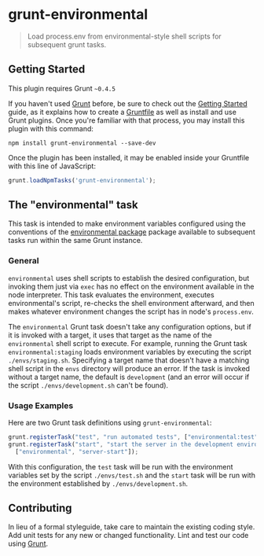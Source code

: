 # grunt-environmental

> Load process.env from environmental-style shell scripts for subsequent grunt tasks.

## Getting Started
This plugin requires Grunt `~0.4.5`

If you haven't used [Grunt](http://gruntjs.com/) before, be sure to check out
the [Getting Started](http://gruntjs.com/getting-started) guide, as it
explains how to create a [Gruntfile](http://gruntjs.com/sample-gruntfile) as
well as install and use Grunt plugins. Once you're familiar with that process,
you may install this plugin with this command:

```shell
npm install grunt-environmental --save-dev
```

Once the plugin has been installed, it may be enabled inside your Gruntfile
with this line of JavaScript:

```js
grunt.loadNpmTasks('grunt-environmental');
```

## The "environmental" task

This task is intended to make environment variables configured using
the conventions of the
[environmental package](https://www.npmjs.org/package/environmental)
package available to subsequent tasks run within the same Grunt
instance.

### General

`environmental` uses shell scripts to establish the desired
configuration, but invoking them just via `exec` has no effect on the
environment available in the node interpreter.  This task evaluates
the environment, executes environmental's script, re-checks the
shell environment afterward, and then makes whatever environment
changes the script has in node's `process.env`.

The `environmental` Grunt task doesn't take any configuration
options, but if it is invoked with a target, it uses that target
as the name of the `environmental` shell script to execute.  For
example, running the Grunt task `environmental:staging` loads
environment variables by executing the script `./envs/staging.sh`.
Specifying a target name that doesn't have a matching shell
script in the `envs` directory will produce an error.  If the
task is invoked without a target name, the default is
`development` (and an error will occur if the script
`./envs/development.sh` can't be found).

### Usage Examples

Here are two Grunt task definitions using `grunt-environmental`:

```js
grunt.registerTask("test", "run automated tests", ["environmental:test", "mochacli:unit"]);
grunt.registerTask("start", "start the server in the development environment",
  ["environmental", "server-start"]);
```

With this configuration, the `test` task will be run with the environment
variables set by the script `./envs/test.sh` and the `start` task will
be run with the environment established by `./envs/development.sh`.


## Contributing
In lieu of a formal styleguide, take care to maintain the existing coding
style. Add unit tests for any new or changed functionality. Lint and test
our code using [Grunt](http://gruntjs.com/).
